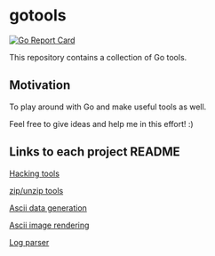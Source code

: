 # gotools

[![Go Report Card](https://goreportcard.com/badge/github.com/dns-gh/gotools)](https://goreportcard.com/report/github.com/dns-gh/gotools)

This repository contains a collection of Go tools.

## Motivation

To play around with Go and make useful tools as well.

Feel free to give ideas and help me in this effort! :)

## Links to each project README

[Hacking tools](src/hacking/README.md)

[zip/unzip tools](src/compress/README.md)

[Ascii data generation](src/asciigen/README.md)

[Ascii image rendering](src/asciirender/README.md)

[Log parser](src/logparser/README.md)